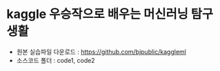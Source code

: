 # kaggle 우승작으로 배우는 머신러닝 탐구생활

- 원본 실습파일 다운로드 : https://github.com/bjpublic/kaggleml
- 소스코드 폴더 : code1, code2

